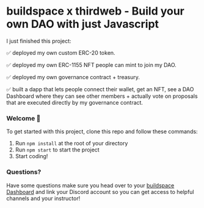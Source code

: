 # buildspace x thirdweb - Build your own DAO with just Javascript

I just finished this project:

✅ deployed my own custom ERC-20 token.

✅ deployed my own ERC-1155 NFT people can mint to join my DAO.

✅ deployed my own governance contract + treasury.

✅ built a dapp that lets people connect their wallet, get an NFT, see a DAO Dashboard where they can see other members + actually vote on proposals that are executed directly by my governance contract.

### **Welcome 👋**
To get started with this project, clone this repo and follow these commands:

1. Run `npm install` at the root of your directory
2. Run `npm start` to start the project
3. Start coding!

### **Questions?**
Have some questions make sure you head over to your [buildspace Dashboard](https://app.buildspace.so/projects/COb520aae3-7925-42f4-a5e7-eaf718933766) and link your Discord account so you can get access to helpful channels and your instructor!
